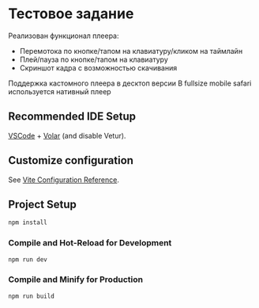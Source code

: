 # Тестовое задание 

Реализован функционал плеера: 
- Перемотока по кнопке/тапом на клавиатуру/кликом на таймлайн
- Плей/пауза по кнопке/тапом на клавиатуру
- Скриншот кадра с возможностью скачивания

Поддержка кастомного плеера в десктоп версии
В fullsize mobile safari используется нативный плеер
## Recommended IDE Setup

[VSCode](https://code.visualstudio.com/) + [Volar](https://marketplace.visualstudio.com/items?itemName=Vue.volar) (and disable Vetur).

## Customize configuration

See [Vite Configuration Reference](https://vitejs.dev/config/).

## Project Setup

```sh
npm install
```

### Compile and Hot-Reload for Development

```sh
npm run dev
```

### Compile and Minify for Production

```sh
npm run build
```
